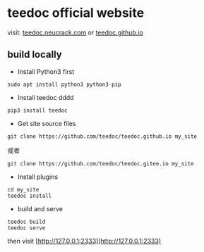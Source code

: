 teedoc official website
=====

visit: [teedoc.neucrack.com](https://teedoc.neucrack.com/) or [teedoc.github.io](https://teedoc.github.io)


## build locally

* Install Python3 first

```
sudo apt install python3 python3-pip
```

* Install teedoc
dddd
```
pip3 install teedoc
```

* Get site source files

```
git clone https://github.com/teedoc/teedoc.github.io my_site
```

或者

```
git clone https://github.com/teedoc/teedoc.gitee.io my_site
```

* Install plugins

```
cd my_site
teedoc install
```

* build and serve

```
teedoc build
teedoc serve
```

then visit [http://127.0.0.1:2333](http://127.0.0.1:2333)


